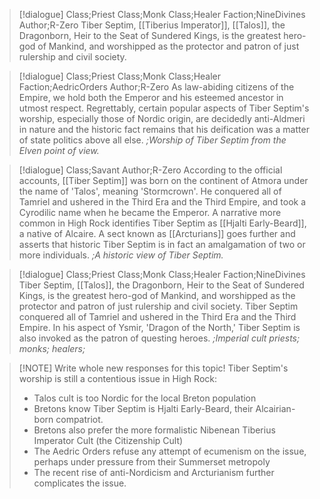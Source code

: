>[!dialogue] Class;Priest Class;Monk Class;Healer Faction;NineDivines Author;R-Zero
Tiber Septim, [[Tiberius Imperator]], [[Talos]], the Dragonborn, Heir to the Seat of Sundered Kings, is the greatest hero-god of Mankind, and worshipped as the protector and patron of just rulership and civil society.

>[!dialogue] Class;Priest Class;Monk Class;Healer Faction;AedricOrders Author;R-Zero
As law-abiding citizens of the Empire, we hold both the Emperor and his esteemed ancestor in utmost respect. Regrettably, certain popular aspects of Tiber Septim's worship, especially those of Nordic origin, are decidedly anti-Aldmeri in nature and the historic fact remains that his deification was a matter of state politics above all else.
*;Worship of Tiber Septim from the Elven point of view.*

>[!dialogue] Class;Savant Author;R-Zero
According to the official accounts, [[Tiber Septim]] was born on the continent of Atmora under the name of 'Talos', meaning 'Stormcrown'. He conquered all of Tamriel and ushered in the Third Era and the Third Empire, and took a Cyrodilic name when he became the Emperor. A narrative more common in High Rock identifies Tiber Septim as [[Hjalti Early-Beard]], a native of Alcaire. A sect known as [[Arcturians]] goes further and asserts that historic Tiber Septim is in fact an amalgamation of two or more individuals.
*;A historic view of Tiber Septim.*


>[!dialogue] Class;Priest Class;Monk Class;Healer Faction;NineDivines
Tiber Septim,  [[Talos]], the Dragonborn, Heir to the Seat of Sundered Kings, is the greatest hero-god of Mankind, and worshipped as the protector and patron of just rulership and civil society. Tiber Septim conquered all of Tamriel and ushered in the Third Era and the Third Empire. In his aspect of Ysmir, 'Dragon of the North,' Tiber Septim is also invoked as the patron of questing heroes.
*;Imperial cult priests; monks; healers;*

> [!NOTE] Write whole new responses for this topic!
> Tiber Septim's worship is still a contentious issue in High Rock:
> - Talos cult is too Nordic for the local Breton population
> - Bretons know Tiber Septim is Hjalti Early-Beard, their Alcairian-born compatriot.
> - Bretons also prefer the more formalistic Nibenean Tiberius Imperator Cult (the Citizenship Cult)
> - The Aedric Orders refuse any attempt of ecumenism on the issue, perhaps under pressure from their Summerset metropoly
> - The recent rise of anti-Nordicism and Arcturianism further complicates the issue.
